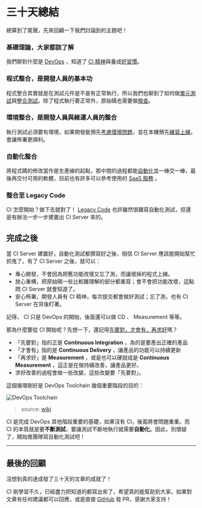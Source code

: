 # 三十天總結

總算到了尾聲，先來回顧一下我們討論到的主題吧！

### 基礎理論，大家都該了解

我們聊到什麼是 [DevOps][Day 1] ，知道了 [CI 精神][Day 2]與養成[好習慣][Day 5]。

### 程式整合，是開發人員的基本功

程式整合其實就是在測試元件是不是有正常執行，所以我們也聊到了如何做[單元測試][Day 8]與[整合測試][Day 9]。除了程式執行要正常外，原始碼也需要做[檢查][Day 19]。

### 環境整合，是開發人員與維運人員的整合

執行測試必須要有環境，如果開發能預先[考慮環境問題][Day 13]，並在本機預先[練習上線][Day 18]，會讓佈署更順利。

### 自動化整合

將程式碼的修改當作是生產線的起點，那中間的過程都能[自動化][Day 21]並一棒交一棒，最後再交付可用的軟體，目前也有許多可以參考使用的 [SaaS 服務][Day 22] 。

### 整合至 Legacy Code

CI 怎麼開始？做下去就對了！ [Legacy Code][Day 28] 也許雖然很難寫自動化測試，但還是有辦法一步一步建置出 CI Server 來的。

## 完成之後

當 CI Server 建置好，自動化測試都撰寫好之後，相信 CI Server 應該能開始幫忙抓鬼了。有了 CI Server 之後，就可以：

* 專心開發，不會因為把舊功能改壞又忘了測，而讓壞掉的程式上線。
* 放心重構，把原始碼一些比較難理解的部分都重寫；會不會把功能改壞，這點問 CI Server 就會知道了。
* 安心佈署，開發人員有 CI 精神，每次提交都會做好測試；忘了測，也有 CI Server 在背後盯著。

記得， CI 只是 DevOps 的開始，後面還可以做 CD 、 Measurement 等等。

那為什麼要從 CI 開始呢？先想一下，還記得[先要對，才會有，再求好][Day 4]嗎？

* 「先要對」指的正是 **Continuous Integration** ，為的是要產出正確的產品
* 「才會有」指的是 **Continuous Delivery** ，讓產品的功能可以持續更新
* 「再求好」是 **Measurement** ，或是也可以硬說成是 **Continuous Measurement** ，這正是在做持續改善，讓產品更好。
* 求好改善的過程會做一些改變，這些改變要「先要對」。

這個循環剛好是 DevOps Toolchain 幾個重要階段的目的：

![DevOps Toolchain](https://upload.wikimedia.org/wikipedia/commons/thumb/0/05/Devops-toolchain.svg/512px-Devops-toolchain.svg.png)

> source: [wiki](https://en.wikipedia.org/wiki/DevOps_toolchain)

CI 是完成 DevOps 其他階段重要的基礎，如果沒有 CI，後面將會問題重重。而 CI 的本質就是要**不斷測試**，要讓測試不斷地執行就需要**自動化**。因此，別懷疑了，開始推團隊寫自動化測試吧！

---

## 最後的回顧

沒想到真的達成發了三十天的文章的成就了！

CI 剛學習不久，已經盡力把知道的都寫出來了，希望真的能幫助到大家。如果對文章有任何建議都可以回應，或是直接 [GitHub][] 發 PR，感謝大家支持！

[GitHub]: https://github.com/MilesChou/book-intro-of-ci

[Day 1]: day01.md
[Day 2]: day02.md
[Day 4]: day04.md
[Day 5]: day05.md
[Day 8]: day08.md
[Day 9]: day09.md
[Day 13]: day13.md
[Day 18]: day18.md
[Day 19]: day19.md
[Day 21]: day21.md
[Day 22]: day22.md
[Day 28]: day28.md

